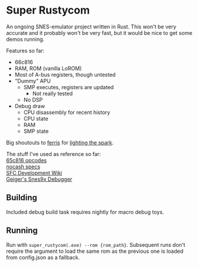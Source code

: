 # Super Rustycom

An ongoing SNES-emulator project written in Rust. This won't be very accurate and it probably won't be very fast, but it would be nice to get some demos running.

Features so far:
- 66c816
- RAM, ROM (vanilla LoROM)
- Most of A-bus registers, though untested
- "Dummy" APU
  - SMP executes, registers are updated
    - Not really tested
  - No DSP
- Debug draw
  - CPU disassembly for recent history
  - CPU state
  - RAM
  - SMP state

Big shoutouts to [ferris](https://github.com/yupferris) for [lighting the spark](https://www.youtube.com/playlist?list=PL-sXmdrqqYYcL2Pvx9j7dwmdLqY7Mx8VY).

The stuff I've used as reference so far:\
[65c816 opcodes](http://6502.org/tutorials/65c816opcodes.html)\
[nocash specs](http://problemkaputt.de/fullsnes.htm)\
[SFC Development Wiki](https://wiki.superfamicom.org/)\
[Geiger's Snes9x Debugger](https://www.romhacking.net/utilities/241/)

## Building

Included debug build task requires nightly for macro debug toys.

## Running

Run with `super_rustycom(.exe) --rom {rom_path}`. Subsequent runs don't require the argument to load the same rom as the previous one is loaded from config.json as a fallback.
